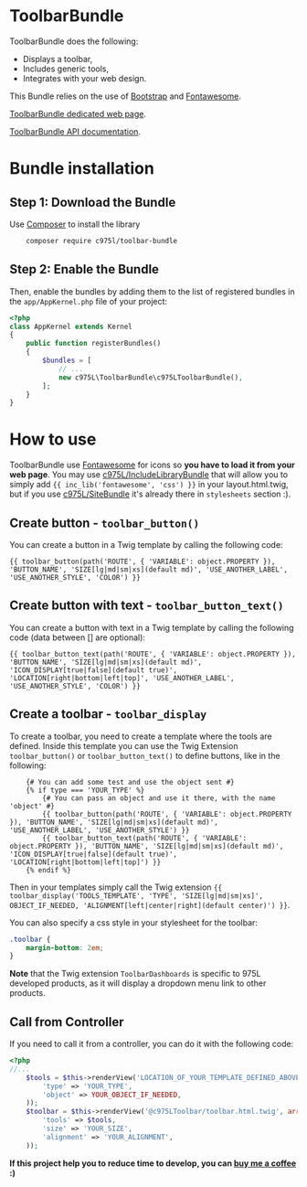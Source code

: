 ToolbarBundle
=============

ToolbarBundle does the following:

- Displays a toolbar,
- Includes generic tools,
- Integrates with your web design.

This Bundle relies on the use of [Bootstrap](http://getbootstrap.com/) and [Fontawesome](https://fontawesome.com).

[ToolbarBundle dedicated web page](https://975l.com/en/pages/toolbar-bundle).

[ToolbarBundle API documentation](https://975l.com/apidoc/c975L/ToolbarBundle.html).

Bundle installation
===================

Step 1: Download the Bundle
---------------------------
Use [Composer](https://getcomposer.org) to install the library
```bash
    composer require c975l/toolbar-bundle
```

Step 2: Enable the Bundle
-------------------------
Then, enable the bundles by adding them to the list of registered bundles in the `app/AppKernel.php` file of your project:

```php
<?php
class AppKernel extends Kernel
{
    public function registerBundles()
    {
        $bundles = [
            // ...
            new c975L\ToolbarBundle\c975LToolbarBundle(),
        ];
    }
}
```

How to use
==========

ToolbarBundle use [Fontawesome](https://fontawesome.com) for icons so **you have to load it from your web page**. You may use [c975L/IncludeLibraryBundle](https://github.com/975L/IncludeLibraryBundle) that will allow you to simply add `{{ inc_lib('fontawesome', 'css') }}` in your layout.html.twig, but if you use [c975L/SiteBundle](https://github.com/975L/SiteBundle) it's already there in `stylesheets` section :).


Create button - `toolbar_button()`
----------------------------------
You can create a button in a Twig template by calling the following code:

```twig
{{ toolbar_button(path('ROUTE', { 'VARIABLE': object.PROPERTY }), 'BUTTON_NAME', 'SIZE[lg|md|sm|xs](default md)', 'USE_ANOTHER_LABEL', 'USE_ANOTHER_STYLE', 'COLOR') }}
````

Create button with text - `toolbar_button_text()`
-------------------------------------------------
You can create a button with text in a Twig template by calling the following code (data between [] are optional):

```twig
{{ toolbar_button_text(path('ROUTE', { 'VARIABLE': object.PROPERTY }), 'BUTTON_NAME', 'SIZE[lg|md|sm|xs](default md)', 'ICON_DISPLAY[true|false](default true)', 'LOCATION[right|bottom|left|top]', 'USE_ANOTHER_LABEL', 'USE_ANOTHER_STYLE', 'COLOR') }}
````

Create a toolbar - `toolbar_display`
------------------------------------
To create a toolbar, you need to create a template where the tools are defined. Inside this template you can use the Twig Extension `toolbar_button()` or `toolbar_button_text()` to define buttons, like in the following:

```twig
    {# You can add some test and use the object sent #}
    {% if type === 'YOUR_TYPE' %}
        {# You can pass an object and use it there, with the name 'object' #}
        {{ toolbar_button(path('ROUTE', { 'VARIABLE': object.PROPERTY }), 'BUTTON_NAME', 'SIZE[lg|md|sm|xs](default md)', 'USE_ANOTHER_LABEL', 'USE_ANOTHER_STYLE') }}
        {{ toolbar_button_text(path('ROUTE', { 'VARIABLE': object.PROPERTY }), 'BUTTON_NAME', 'SIZE[lg|md|sm|xs](default md)', 'ICON_DISPLAY[true|false](default true)', 'LOCATION[right|bottom|left|top]') }}
    {% endif %}
```
Then in your templates simply call the Twig extension `{{ toolbar_display('TOOLS_TEMPLATE', 'TYPE', 'SIZE[lg|md|sm|xs]', OBJECT_IF_NEEDED, 'ALIGNMENT[left|center|right](default center)') }}`.

You can also specify a css style in your stylesheet for the toolbar:
```css
.toolbar {
    margin-bottom: 2em;
}
```

**Note** that the Twig extension `ToolbarDashboards` is specific to 975L developed products, as it will display a dropdown menu link to other products.

Call from Controller
--------------------
If you need to call it from a controller, you can do it with the following code:
```php
<?php
//...
    $tools = $this->renderView('LOCATION_OF_YOUR_TEMPLATE_DEFINED_ABOVE', array(
        'type' => 'YOUR_TYPE',
        'object' => YOUR_OBJECT_IF_NEEDED,
    ));
    $toolbar = $this->renderView('@c975LToolbar/toolbar.html.twig', array(
        'tools' => $tools,
        'size' => 'YOUR_SIZE',
        'alignment' => 'YOUR_ALIGNMENT',
    ));
```

**If this project help you to reduce time to develop, you can [buy me a coffee](https://www.buymeacoffee.com/LaurentMarquet) :)**